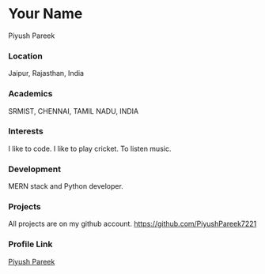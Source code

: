 # Your Name
Piyush Pareek

### Location

Jaipur, Rajasthan, India

### Academics

SRMIST, CHENNAI, TAMIL NADU, INDIA

### Interests

I like to code.
I like to play cricket.
To listen music.

### Development

MERN stack and Python developer.

### Projects
All projects are on my github account.
https://github.com/PiyushPareek7221

### Profile Link

[Piyush Pareek](https://github.com/PiyushPareek7221)